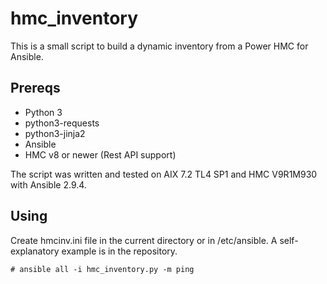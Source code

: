 # hmc_inventory

This is a small script to build a dynamic inventory from a Power HMC for Ansible.

## Prereqs

* Python 3
* python3-requests
* python3-jinja2
* Ansible
* HMC v8 or newer (Rest API support)

The script was written and tested on AIX 7.2 TL4 SP1 and HMC V9R1M930 with Ansible 2.9.4.

## Using

Create hmcinv.ini file in the current directory or in /etc/ansible. A self-explanatory example is in the repository.

```
# ansible all -i hmc_inventory.py -m ping
```
